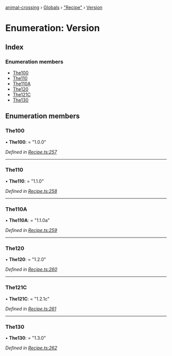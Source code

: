 [animal-crossing](../README.md) › [Globals](../globals.md) › ["Recipe"](../modules/_recipe_.md) › [Version](_recipe_.version.md)

# Enumeration: Version

## Index

### Enumeration members

* [The100](_recipe_.version.md#the100)
* [The110](_recipe_.version.md#the110)
* [The110A](_recipe_.version.md#the110a)
* [The120](_recipe_.version.md#the120)
* [The121C](_recipe_.version.md#the121c)
* [The130](_recipe_.version.md#the130)

## Enumeration members

###  The100

• **The100**: = "1.0.0"

*Defined in [Recipe.ts:257](https://github.com/Norviah/animal-crossing/blob/37c048c/module/types/Recipe.ts#L257)*

___

###  The110

• **The110**: = "1.1.0"

*Defined in [Recipe.ts:258](https://github.com/Norviah/animal-crossing/blob/37c048c/module/types/Recipe.ts#L258)*

___

###  The110A

• **The110A**: = "1.1.0a"

*Defined in [Recipe.ts:259](https://github.com/Norviah/animal-crossing/blob/37c048c/module/types/Recipe.ts#L259)*

___

###  The120

• **The120**: = "1.2.0"

*Defined in [Recipe.ts:260](https://github.com/Norviah/animal-crossing/blob/37c048c/module/types/Recipe.ts#L260)*

___

###  The121C

• **The121C**: = "1.2.1c"

*Defined in [Recipe.ts:261](https://github.com/Norviah/animal-crossing/blob/37c048c/module/types/Recipe.ts#L261)*

___

###  The130

• **The130**: = "1.3.0"

*Defined in [Recipe.ts:262](https://github.com/Norviah/animal-crossing/blob/37c048c/module/types/Recipe.ts#L262)*
